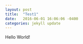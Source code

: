 ```yaml
---
layout: post
title:  "Test1"
date:   2016-06-01 16:06:06 -0400
categories: jekyll update
---
```

Hello World!
